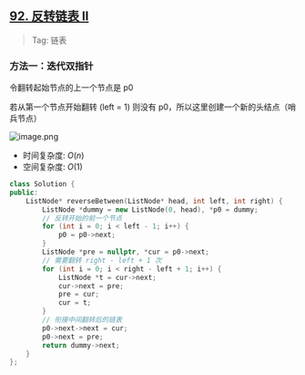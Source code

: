 ## [92. 反转链表 II](https://leetcode.cn/problems/reverse-linked-list-ii/description/)

> Tag: 链表

### 方法一：迭代双指针

令翻转起始节点的上一个节点是 p0

若从第一个节点开始翻转 (left = 1) 则没有 p0，所以这里创建一个新的头结点（哨兵节点）

![image.png](https://imgs.alfly.cn/f8c245bbd8ef28a5.png)

* 时间复杂度: ${O(n)}$
* 空间复杂度: ${O(1)}$
```cpp
class Solution {
public:
    ListNode* reverseBetween(ListNode* head, int left, int right) {
        ListNode *dummy = new ListNode(0, head), *p0 = dummy;
        // 反转开始的前一个节点
        for (int i = 0; i < left - 1; i++) {
            p0 = p0->next;
        }
        ListNode *pre = nullptr, *cur = p0->next;
        // 需要翻转 right - left + 1 次
        for (int i = 0; i < right - left + 1; i++) {
            ListNode *t = cur->next;
            cur->next = pre;
            pre = cur;
            cur = t;
        }
        // 衔接中间翻转后的链表
        p0->next->next = cur;
        p0->next = pre;
        return dummy->next;
    }
};
```
